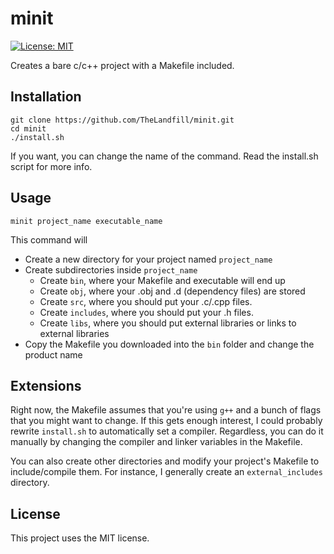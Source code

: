 # minit
[![License: MIT](https://img.shields.io/badge/License-MIT-yellow.svg)](https://opensource.org/licenses/MIT)

Creates a bare c/c++ project with a Makefile included.

## Installation

```
git clone https://github.com/TheLandfill/minit.git
cd minit
./install.sh
```

If you want, you can change the name of the command. Read the install.sh script for more info.

## Usage
```
minit project_name executable_name
```

This command will

-  Create a new directory for your project named `project_name`
-  Create subdirectories inside `project_name`
    -  Create `bin`, where your Makefile and executable will end up
    -  Create `obj`, where your .obj and .d (dependency files) are stored
    -  Create `src`, where you should put your .c/.cpp files.
    -  Create `includes`, where you should put your .h files.
    -  Create `libs`, where you should put external libraries or links to external libraries
-  Copy the Makefile you downloaded into the `bin` folder and change the product name

## Extensions

Right now, the Makefile assumes that you're using `g++` and a bunch of flags that you might want to change. If this gets enough interest, I could probably rewrite `install.sh` to automatically set a compiler. Regardless, you can do it manually by changing the compiler and linker variables in the Makefile.

You can also create other directories and modify your project's Makefile to include/compile them. For instance, I generally create an `external_includes` directory.

## License

This project uses the MIT license.
